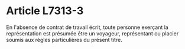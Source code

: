 # Article L7313-3

En l'absence de contrat de travail écrit, toute personne exerçant la représentation est présumée être un voyageur, représentant ou placier soumis aux règles particulières du présent titre.
